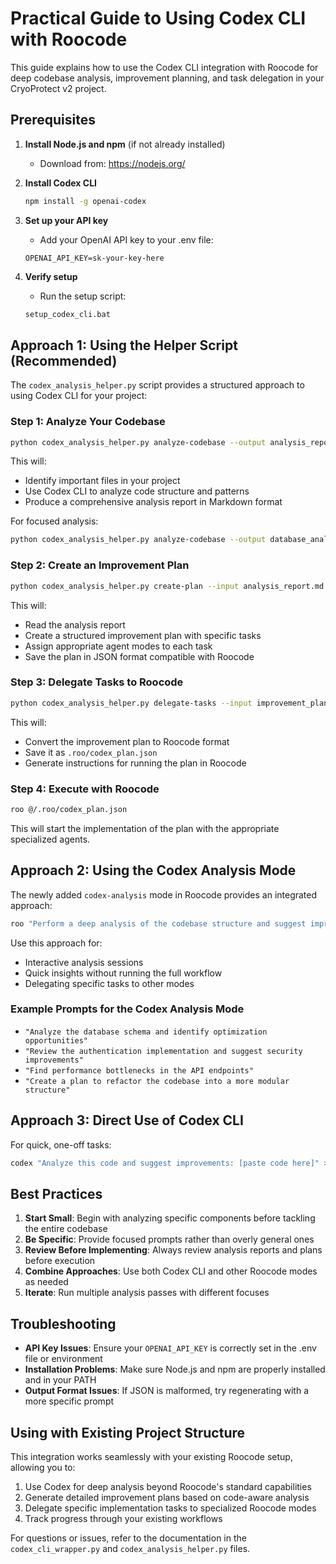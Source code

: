 # Practical Guide to Using Codex CLI with Roocode

This guide explains how to use the Codex CLI integration with Roocode for deep codebase analysis, improvement planning, and task delegation in your CryoProtect v2 project.

## Prerequisites

1. **Install Node.js and npm** (if not already installed)
   - Download from: https://nodejs.org/

2. **Install Codex CLI**
   ```bash
   npm install -g openai-codex
   ```

3. **Set up your API key**
   - Add your OpenAI API key to your .env file:
   ```
   OPENAI_API_KEY=sk-your-key-here
   ```

4. **Verify setup**
   - Run the setup script:
   ```bash
   setup_codex_cli.bat
   ```

## Approach 1: Using the Helper Script (Recommended)

The `codex_analysis_helper.py` script provides a structured approach to using Codex CLI for your project:

### Step 1: Analyze Your Codebase

```bash
python codex_analysis_helper.py analyze-codebase --output analysis_report.md
```

This will:
- Identify important files in your project
- Use Codex CLI to analyze code structure and patterns
- Produce a comprehensive analysis report in Markdown format

For focused analysis:
```bash
python codex_analysis_helper.py analyze-codebase --output database_analysis.md --focus database
```

### Step 2: Create an Improvement Plan

```bash
python codex_analysis_helper.py create-plan --input analysis_report.md --output improvement_plan.json
```

This will:
- Read the analysis report
- Create a structured improvement plan with specific tasks
- Assign appropriate agent modes to each task
- Save the plan in JSON format compatible with Roocode

### Step 3: Delegate Tasks to Roocode

```bash
python codex_analysis_helper.py delegate-tasks --input improvement_plan.json
```

This will:
- Convert the improvement plan to Roocode format
- Save it as `.roo/codex_plan.json`
- Generate instructions for running the plan in Roocode

### Step 4: Execute with Roocode

```bash
roo @/.roo/codex_plan.json
```

This will start the implementation of the plan with the appropriate specialized agents.

## Approach 2: Using the Codex Analysis Mode

The newly added `codex-analysis` mode in Roocode provides an integrated approach:

```bash
roo "Perform a deep analysis of the codebase structure and suggest improvements" --mode codex-analysis
```

Use this approach for:
- Interactive analysis sessions
- Quick insights without running the full workflow
- Delegating specific tasks to other modes

### Example Prompts for the Codex Analysis Mode

- `"Analyze the database schema and identify optimization opportunities"`
- `"Review the authentication implementation and suggest security improvements"`
- `"Find performance bottlenecks in the API endpoints"`
- `"Create a plan to refactor the codebase into a more modular structure"`

## Approach 3: Direct Use of Codex CLI

For quick, one-off tasks:

```bash
codex "Analyze this code and suggest improvements: [paste code here]" > suggestions.txt
```

## Best Practices

1. **Start Small**: Begin with analyzing specific components before tackling the entire codebase
2. **Be Specific**: Provide focused prompts rather than overly general ones
3. **Review Before Implementing**: Always review analysis reports and plans before execution
4. **Combine Approaches**: Use both Codex CLI and other Roocode modes as needed
5. **Iterate**: Run multiple analysis passes with different focuses

## Troubleshooting

- **API Key Issues**: Ensure your `OPENAI_API_KEY` is correctly set in the .env file or environment
- **Installation Problems**: Make sure Node.js and npm are properly installed and in your PATH
- **Output Format Issues**: If JSON is malformed, try regenerating with a more specific prompt

## Using with Existing Project Structure

This integration works seamlessly with your existing Roocode setup, allowing you to:

1. Use Codex for deep analysis beyond Roocode's standard capabilities
2. Generate detailed improvement plans based on code-aware analysis
3. Delegate specific implementation tasks to specialized Roocode modes
4. Track progress through your existing workflows

For questions or issues, refer to the documentation in the `codex_cli_wrapper.py` and `codex_analysis_helper.py` files.
